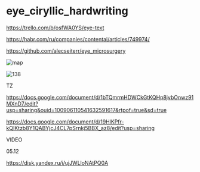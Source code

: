 # eye_ciryllic_hardwriting


https://trello.com/b/osfWA0YS/eye-text


https://habr.com/ru/companies/contentai/articles/749974/


https://github.com/alecseiterr/eye_microsurgery 


![map](https://github.com/musicnova/hardwriting_musicnova/assets/29410375/00980680-b274-4464-a59b-724c2fb49d17)


![138](https://github.com/musicnova/hardwriting_musicnova/assets/29410375/aa934779-54f2-4b38-b135-b411007d89e9)


TZ


https://docs.google.com/document/d/1bTQmrmHDWCkGtKQHp8jvbOnwz91MXnD7/edit?usp=sharing&ouid=100906110541632591617&rtpof=true&sd=true


https://docs.google.com/document/d/19HlKPfr-kQIKtzb8Y1QABYjcJ4CL7pSrnkj5BBX_az8/edit?usp=sharing


VIDEO


05.12


https://disk.yandex.ru/i/ujJWLloNAtPQ0A
